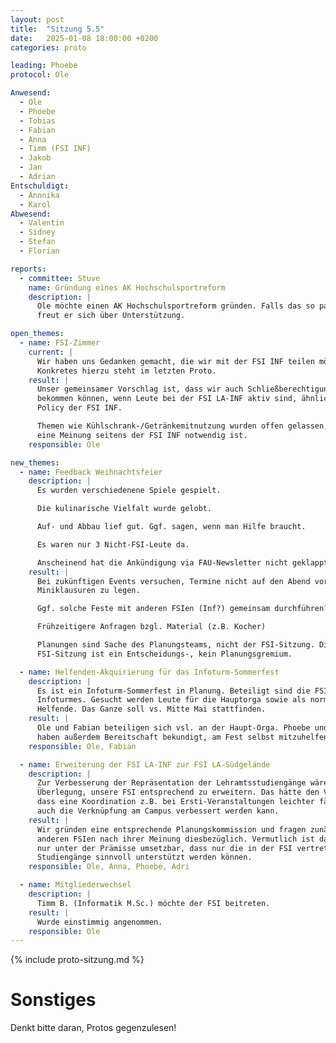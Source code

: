 ```yaml
---
layout: post
title:  "Sitzung 5.5"
date:   2025-01-08 18:00:00 +0200
categories: proto

leading: Phoebe
protocol: Ole

Anwesend:
  - Ole
  - Phoebe
  - Tobias
  - Fabian
  - Anna
  - Timm (FSI INF)
  - Jakob
  - Jan
  - Adrian
Entschuldigt:
  - Annnika
  - Karol
Abwesend:
  - Valentin
  - Sidney
  - Stefan
  - Florian

reports:
  - committee: Stuve
    name: Gründung eines AK Hochschulsportreform
    description: |
      Ole möchte einen AK Hochschulsportreform gründen. Falls das so passiert,
      freut er sich über Unterstützung.

open_themes:
  - name: FSI-Zimmer
    current: |
      Wir haben uns Gedanken gemacht, die wir mit der FSI INF teilen möchten.
      Konkretes hierzu steht im letzten Proto.
    result: |
      Unser gemeinsamer Vorschlag ist, dass wir auch Schließberechtigungen
      bekommen können, wenn Leute bei der FSI LA-INF aktiv sind, ähnlich zur
      Policy der FSI INF.

      Themen wie Kühlschrank-/Getränkemitnutzung wurden offen gelassen, da hier
      eine Meinung seitens der FSI INF notwendig ist.
    responsible: Ole

new_themes:
  - name: Feedback Weihnachtsfeier
    description: |
      Es wurden verschiedenene Spiele gespielt.

      Die kulinarische Vielfalt wurde gelobt.

      Auf- und Abbau lief gut. Ggf. sagen, wenn man Hilfe braucht.

      Es waren nur 3 Nicht-FSI-Leute da.

      Anscheinend hat die Ankündigung via FAU-Newsletter nicht geklappt.
    result: |
      Bei zukünftigen Events versuchen, Termine nicht auf den Abend vor
      Miniklausuren zu legen.

      Ggf. solche Feste mit anderen FSIen (Inf?) gemeinsam durchführen?

      Frühzeitigere Anfragen bzgl. Material (z.B. Kocher)

      Planungen sind Sache des Planungsteams, nicht der FSI-Sitzung. Die
      FSI-Sitzung ist ein Entscheidungs-, kein Planungsgremium.

  - name: Helfenden-Akquirierung für das Infoturm-Sommerfest
    description: |
      Es ist ein Infoturm-Sommerfest in Planung. Beteiligt sind die FSIen des
      Infoturmes. Gesucht werden Leute für die Hauptorga sowie als normale
      Helfende. Das Ganze soll vs. Mitte Mai stattfinden.
    result: |
      Ole und Fabian beteiligen sich vsl. an der Haupt-Orga. Phoebe und Jan
      haben außerdem Bereitschaft bekundigt, am Fest selbst mitzuhelfen.
    responsible: Ole, Fabian

  - name: Erweiterung der FSI LA-INF zur FSI LA-Südgelände
    description: |
      Zur Verbesserung der Repräsentation der Lehramtsstudiengänge wäre es eine
      Überlegung, unsere FSI entsprechend zu erweitern. Das hätte den Vorteil,
      dass eine Koordination z.B. bei Ersti-Veranstaltungen leichter fällt und
      auch die Verknüpfung am Campus verbessert werden kann.
    result: |
      Wir gründen eine entsprechende Planungskommission und fragen zunächst die
      anderen FSIen nach ihrer Meinung diesbezüglich. Vermutlich ist das Konzept
      nur unter der Prämisse umsetzbar, dass nur die in der FSI vertretenen
      Studiengänge sinnvoll unterstützt werden können.
    responsible: Ole, Anna, Phoebe, Adri

  - name: Mitgliederwechsel
    description: |
      Timm B. (Informatik M.Sc.) möchte der FSI beitreten.
    result: |
      Wurde einstimmig angenommen.
    responsible: Ole
---
```

{% include proto-sitzung.md %}

# Sonstiges

Denkt bitte daran, Protos gegenzulesen!
